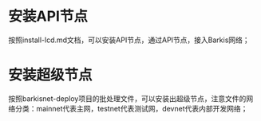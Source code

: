 # 安装API节点
按照install-lcd.md文档，可以安装API节点，通过API节点，接入Barkis网络；
# 安装超级节点
按照barkisnet-deploy项目的批处理文件，可以安装出超级节点，注意文件的网络分类：mainnet代表主网，testnet代表测试网，devnet代表内部开发网络；
